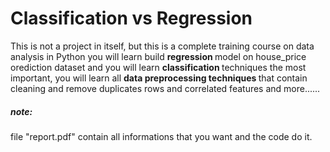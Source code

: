 # Classification vs Regression
This is not a project in itself, but this is a complete training course on data analysis in Python
you will learn build <strong> regression </strong> model on house_price orediction dataset and you will learn <strong> classification </strong>  techniques
the most important, you will learn all <strong> data preprocessing techniques </strong> that contain cleaning and remove duplicates rows and correlated features and more......

##### note:
file "report.pdf" contain all informations that you want and the code do it.
